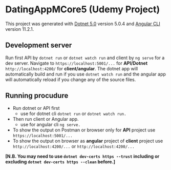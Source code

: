 # DatingAppMCore5 (Udemy Project)

This project was generated with [Dotnet 5.0](https://dotnet.microsoft.com/download/dotnet/5.0) version 5.0.4 and [Angular CLI](https://cli.angular.io/) version 11.2.1.

## Development server

Run first API by `dotnet run` or `dotnet watch run` and client by `ng serve` for a dev server. Navigate to `https://localhost:5001/...` for **API/Dotnet** `http://localhost:4200/` for **client/angular**. The dotnet app will automatically build and run if you use `dotnet watch run` and the angular app will automatically reload if you change any of the source files.

## Running procudure

- Run dotnet or API first
  - use for dotnet cli `dotnet run` or `dotnet watch run.`
- Then run client or Angular app.
  - use for angular cli `ng serve.`
- To show the output on Postman or browser only for **API** project use `https://localhost:5001/...`
- To show the output on browser as **angular** project of **client** project use `http://localhost:4200/...` or `http://localhost:4200/...`

**[N.B. You may need to use `dotnet dev-certs https --trust` including or excluding `dotnet dev-certs https --clean` before.]**
